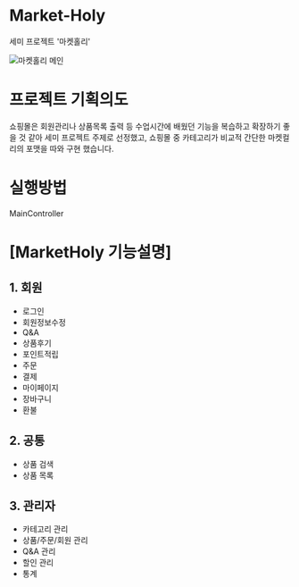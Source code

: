 # Market-Holy

세미 프로젝트 '마켓홀리'

![마켓홀리 메인](https://user-images.githubusercontent.com/65140754/91863022-9e702800-eca9-11ea-828c-ff3d01bd0ccb.PNG)

# 프로젝트 기획의도

쇼핑몰은 회원관리나 상품목록 출력 등 수업시간에 배웠던 기능을 복습하고 확장하기 좋을 것 같아  세미 프로젝트 주제로 선정했고, 쇼핑몰 중 카테고리가 비교적 간단한 마켓컬리의 포맷을 따와 구현 했습니다.

# 실행방법

MainController

# [MarketHoly 기능설명]

## 1. 회원

- 로그인
- 회원정보수정
- Q&A
- 상품후기
- 포인트적립
- 주문
- 결제
- 마이페이지
- 장바구니
- 환불

## 2. 공통

- 상품 검색
- 상품 목록

## 3. 관리자

- 카테고리 관리
- 상품/주문/회원 관리
- Q&A 관리
- 할인 관리
- 통계
